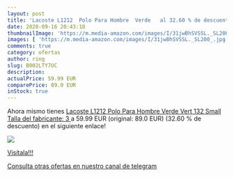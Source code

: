 ```yaml
---
layout: post
title: 'Lacoste L1212  Polo Para Hombre  Verde   al 32.60 % de descuento'
date: 2020-09-16 20:43:18
thumbnailImage: 'https://m.media-amazon.com/images/I/31jwBhSVSSL._SL200_.jpg'
images: [ 'https://m.media-amazon.com/images/I/31jwBhSVSSL._SL200_.jpg' ]
comments: true
category: ofertas
author: ring
slug: B002LTY7UC
description:
actualPrice: 59.99 EUR
comparePrice: 89.0 EUR
inStock: true
---
```


Ahora mismo tienes [Lacoste L1212  Polo Para Hombre  Verde  Vert 132   Small  Talla del fabricante: 3 ](https://www.amazon.com/dp/B002LTY7UC/?tag=redken08-20) a 59.99 EUR (original: 89.0 EUR) (32.60 %  de descuento) en el siguiente enlace!

[![](https://m.media-amazon.com/images/I/31jwBhSVSSL._SL200_.jpg)](https://www.amazon.com/dp/B002LTY7UC/?tag=redken08-20)

[Visítala!!!](https://www.amazon.com/dp/B002LTY7UC/?tag=redken08-20)

[Consulta otras ofertas en nuestro canal de telegram](https://t.me/s/ofertas25)
